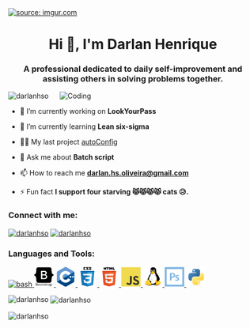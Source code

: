 <head>
  <meta name="viewport" content="width=device-width, initial-scale=1.0">
  <a href="https://imgur.com/R86wAkC"><img src="https://i.imgur.com/R86wAkC.gif" title="source: imgur.com" /></a>
</head>

<h1 align="center">Hi 👋, I'm Darlan Henrique</h1>
<h3 align="center">A professional dedicated to daily self-improvement and assisting others in solving problems together.</h3>
<img align="right" alt="Coding" width="400" src="https://i.imgur.com/aD9G6hP.png">

<p align="left"> <img src="https://komarev.com/ghpvc/?username=darlanhso&label=Profile%20views&color=0e75b6&style=flat" alt="darlanhso" /> </p>

- 🔭 I’m currently working on **LookYourPass**

- 🌱 I’m currently learning **Lean six-sigma**

- 👨‍💻 My last project [autoConfig](https://github.com/DarlanHSO/autoConfig)

- 💬 Ask me about **Batch script**

- 📫 How to reach me **darlan.hs.oliveira@gmail.com**

- ⚡ Fun fact **I support four starving 😾😾😾😾 cats 😥.**

<h3 align="left">Connect with me:</h3>
<p align="left">
<a href="https://linkedin.com/in/darlanhso" target="blank"><img align="center" src="https://raw.githubusercontent.com/rahuldkjain/github-profile-readme-generator/master/src/images/icons/Social/linked-in-alt.svg" alt="darlanhso" height="30" width="40" /></a>
<a href="https://instagram.com/darlanhso" target="blank"><img align="center" src="https://raw.githubusercontent.com/rahuldkjain/github-profile-readme-generator/master/src/images/icons/Social/instagram.svg" alt="darlanhso" height="30" width="40" /></a>
</p>

<h3 align="left">Languages and Tools:</h3>
<p align="left"> <a href="https://www.gnu.org/software/bash/" target="_blank" rel="noreferrer"> <img src="https://www.vectorlogo.zone/logos/gnu_bash/gnu_bash-icon.svg" alt="bash" width="40" height="40"/> </a> <a href="https://getbootstrap.com" target="_blank" rel="noreferrer"> <img src="https://raw.githubusercontent.com/devicons/devicon/master/icons/bootstrap/bootstrap-plain-wordmark.svg" alt="bootstrap" width="40" height="40"/> </a> <a href="https://www.w3schools.com/cpp/" target="_blank" rel="noreferrer"> <img src="https://raw.githubusercontent.com/devicons/devicon/master/icons/cplusplus/cplusplus-original.svg" alt="cplusplus" width="40" height="40"/> </a> <a href="https://www.w3schools.com/css/" target="_blank" rel="noreferrer"> <img src="https://raw.githubusercontent.com/devicons/devicon/master/icons/css3/css3-original-wordmark.svg" alt="css3" width="40" height="40"/> </a> <a href="https://www.w3.org/html/" target="_blank" rel="noreferrer"> <img src="https://raw.githubusercontent.com/devicons/devicon/master/icons/html5/html5-original-wordmark.svg" alt="html5" width="40" height="40"/> </a> <a href="https://developer.mozilla.org/en-US/docs/Web/JavaScript" target="_blank" rel="noreferrer"> <img src="https://raw.githubusercontent.com/devicons/devicon/master/icons/javascript/javascript-original.svg" alt="javascript" width="40" height="40"/> </a> <a href="https://www.linux.org/" target="_blank" rel="noreferrer"> <img src="https://raw.githubusercontent.com/devicons/devicon/master/icons/linux/linux-original.svg" alt="linux" width="40" height="40"/> </a> <a href="https://www.photoshop.com/en" target="_blank" rel="noreferrer"> <img src="https://raw.githubusercontent.com/devicons/devicon/master/icons/photoshop/photoshop-line.svg" alt="photoshop" width="40" height="40"/> </a> <a href="https://www.python.org" target="_blank" rel="noreferrer"> <img src="https://raw.githubusercontent.com/devicons/devicon/master/icons/python/python-original.svg" alt="python" width="40" height="40"/> </a> </p>

<p><img align="left" src="https://github-readme-stats.vercel.app/api/top-langs?username=darlanhso&show_icons=true&locale=en&layout=compact" alt="darlanhso" /></p>

<p>&nbsp;<img align="center" src="https://github-readme-stats.vercel.app/api?username=darlanhso&show_icons=true&locale=en" alt="darlanhso" /></p>

<p><img align="center" src="https://github-readme-streak-stats.herokuapp.com/?user=darlanhso&" alt="darlanhso" /></p>
